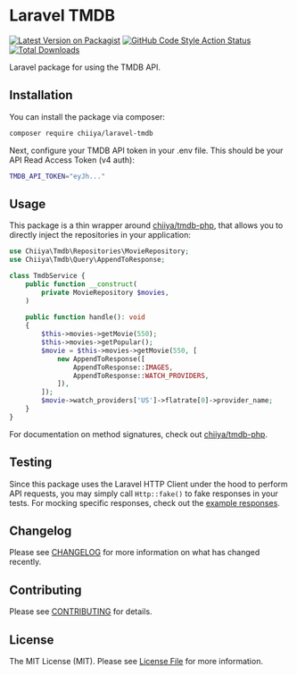 # Laravel TMDB

[![Latest Version on Packagist](https://img.shields.io/packagist/v/chiiya/laravel-tmdb.svg?style=flat-square)](https://packagist.org/packages/chiiya/laravel-tmdb)
[![GitHub Code Style Action Status](https://img.shields.io/github/workflow/status/chiiya/laravel-tmdb/lint?label=code%20style)](https://github.com/chiiya/laravel-tmdb/actions?query=workflow%3Alint+branch%3Amaster)
[![Total Downloads](https://img.shields.io/packagist/dt/chiiya/laravel-tmdb.svg?style=flat-square)](https://packagist.org/packages/chiiya/laravel-tmdb)

Laravel package for using the TMDB API.

## Installation

You can install the package via composer:

```bash
composer require chiiya/laravel-tmdb
```

Next, configure your TMDB API token in your .env file. This should be your
API Read Access Token (v4 auth):

```bash
TMDB_API_TOKEN="eyJh..."
```

## Usage

This package is a thin wrapper around [chiiya/tmdb-php](https://github.com/chiiya/tmdb-php), that allows you to directly
inject the repositories in your application:

```php
use Chiiya\Tmdb\Repositories\MovieRepository;
use Chiiya\Tmdb\Query\AppendToResponse;

class TmdbService {
    public function __construct(
        private MovieRepository $movies,
    )
    
    public function handle(): void
    {
        $this->movies->getMovie(550);
        $this->movies->getPopular();
        $movie = $this->movies->getMovie(550, [
            new AppendToResponse([
                AppendToResponse::IMAGES,
                AppendToResponse::WATCH_PROVIDERS,
            ]),
        ]);
        $movie->watch_providers['US']->flatrate[0]->provider_name;
    }
}
```

For documentation on method signatures, check out [chiiya/tmdb-php](https://github.com/chiiya/tmdb-php).

## Testing

Since this package uses the Laravel HTTP Client under the hood to perform API requests,
you may simply call `Http::fake()` to fake responses in your tests. For mocking specific responses,
check out the [example responses](https://github.com/chiiya/tmdb-php/tree/master/tests/responses).

## Changelog

Please see [CHANGELOG](CHANGELOG.md) for more information on what has changed recently.

## Contributing

Please see [CONTRIBUTING](.github/CONTRIBUTING.md) for details.

## License

The MIT License (MIT). Please see [License File](LICENSE.md) for more information.
